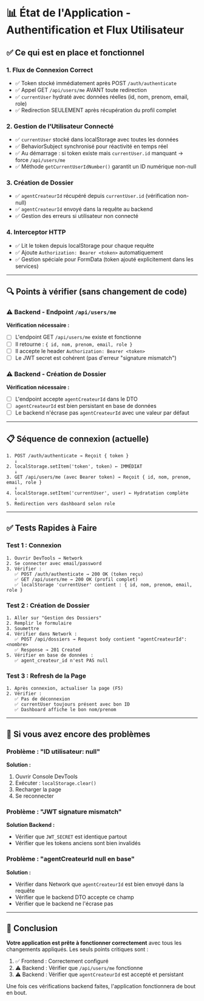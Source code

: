 # 📊 État de l'Application - Authentification et Flux Utilisateur

## ✅ **Ce qui est en place et fonctionnel**

### 1. **Flux de Connexion Correct**
- ✅ Token stocké immédiatement après POST `/auth/authenticate`
- ✅ Appel GET `/api/users/me` AVANT toute redirection
- ✅ `currentUser` hydraté avec données réelles (id, nom, prenom, email, role)
- ✅ Redirection SEULEMENT après récupération du profil complet

### 2. **Gestion de l'Utilisateur Connecté**
- ✅ `currentUser` stocké dans localStorage avec toutes les données
- ✅ BehaviorSubject synchronisé pour réactivité en temps réel
- ✅ Au démarrage : si token existe mais `currentUser.id` manquant → force `/api/users/me`
- ✅ Méthode `getCurrentUserIdNumber()` garantit un ID numérique non-null

### 3. **Création de Dossier**
- ✅ `agentCreateurId` récupéré depuis `currentUser.id` (vérification non-null)
- ✅ `agentCreateurId` envoyé dans la requête au backend
- ✅ Gestion des erreurs si utilisateur non connecté

### 4. **Interceptor HTTP**
- ✅ Lit le token depuis localStorage pour chaque requête
- ✅ Ajoute `Authorization: Bearer <token>` automatiquement
- ✅ Gestion spéciale pour FormData (token ajouté explicitement dans les services)

---

## 🔍 **Points à vérifier (sans changement de code)**

### ⚠️ Backend - Endpoint `/api/users/me`
**Vérification nécessaire :**
- [ ] L'endpoint GET `/api/users/me` existe et fonctionne
- [ ] Il retourne : `{ id, nom, prenom, email, role }`
- [ ] Il accepte le header `Authorization: Bearer <token>`
- [ ] Le JWT secret est cohérent (pas d'erreur "signature mismatch")

### ⚠️ Backend - Création de Dossier
**Vérification nécessaire :**
- [ ] L'endpoint accepte `agentCreateurId` dans le DTO
- [ ] `agentCreateurId` est bien persistant en base de données
- [ ] Le backend n'écrase pas `agentCreateurId` avec une valeur par défaut

---

## 📋 **Séquence de connexion (actuelle)**

```
1. POST /auth/authenticate → Reçoit { token }
   ↓
2. localStorage.setItem('token', token) ← IMMÉDIAT
   ↓
3. GET /api/users/me (avec Bearer token) → Reçoit { id, nom, prenom, email, role }
   ↓
4. localStorage.setItem('currentUser', user) ← Hydratation complète
   ↓
5. Redirection vers dashboard selon role
```

---

## ✅ **Tests Rapides à Faire**

### Test 1 : Connexion
```
1. Ouvrir DevTools → Network
2. Se connecter avec email/password
3. Vérifier :
   ✅ POST /auth/authenticate → 200 OK (token reçu)
   ✅ GET /api/users/me → 200 OK (profil complet)
   ✅ localStorage 'currentUser' contient : { id, nom, prenom, email, role }
```

### Test 2 : Création de Dossier
```
1. Aller sur "Gestion des Dossiers"
2. Remplir le formulaire
3. Soumettre
4. Vérifier dans Network :
   ✅ POST /api/dossiers → Request body contient "agentCreateurId": <nombre>
   ✅ Response → 201 Created
5. Vérifier en base de données :
   ✅ agent_createur_id n'est PAS null
```

### Test 3 : Refresh de la Page
```
1. Après connexion, actualiser la page (F5)
2. Vérifier :
   ✅ Pas de déconnexion
   ✅ currentUser toujours présent avec bon ID
   ✅ Dashboard affiche le bon nom/prenom
```

---

## 🚨 **Si vous avez encore des problèmes**

### Problème : "ID utilisateur: null"
**Solution :**
1. Ouvrir Console DevTools
2. Exécuter : `localStorage.clear()`
3. Recharger la page
4. Se reconnecter

### Problème : "JWT signature mismatch"
**Solution Backend :**
- Vérifier que `JWT_SECRET` est identique partout
- Vérifier que les tokens anciens sont bien invalidés

### Problème : "agentCreateurId null en base"
**Solution :**
- Vérifier dans Network que `agentCreateurId` est bien envoyé dans la requête
- Vérifier que le backend DTO accepte ce champ
- Vérifier que le backend ne l'écrase pas

---

## 📝 **Conclusion**

**Votre application est prête à fonctionner correctement** avec tous les changements appliqués. Les seuls points critiques sont :
1. ✅ Frontend : Correctement configuré
2. ⚠️ Backend : Vérifier que `/api/users/me` fonctionne
3. ⚠️ Backend : Vérifier que `agentCreateurId` est accepté et persistant

Une fois ces vérifications backend faites, l'application fonctionnera de bout en bout.

